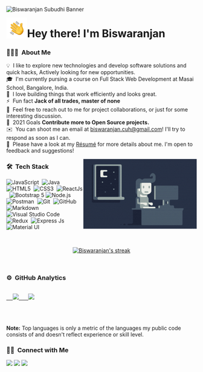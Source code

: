 ![Biswaranjan Subudhi Banner](https://raw.githubusercontent.com/biswa-ranjan-subudhi/biswa-ranjan-subudhi/master/assets/banner.png)

<img alt="Night Coding" src="./assets/Hand%20Wave.gif" width='55' align="left"/><h1>Hey there! I'm Biswaranjan</h1>

### 👨🏻‍💻 &nbsp;About Me

💡 &nbsp;I like to explore new technologies and develop software solutions and quick hacks, Actively looking for new opportunities.<br/>
🎓 &nbsp;I'm currently pursing a course on Full Stack Web Development at Masai School, Bangalore, India.<br/>
🌱 &nbsp;I love building things that work efficiently and looks great.<br/>
⚡ &nbsp;Fun fact **Jack of all trades, master of none**<br/>
💬 &nbsp;Feel free to reach out to me for project collaborations, or just for some interesting discussion.<br/>
🥅 &nbsp;2021 Goals **Contribute more to Open Source projects.**<br/>
✉️ &nbsp;You can shoot me an email at biswaranjan.cuh@gmail.com! I'll try to respond as soon as I can.<br/>
📄 &nbsp;Please have a look at my [Résumé](https://drive.google.com/file/d/1__dINd6I86Wub9wATvpDM-CoVUtgPikj/view?usp=sharing) for more details about me. I'm open to feedback and suggestions!

<img alt="Night Coding" src="https://raw.githubusercontent.com/biswa-ranjan-subudhi/biswa-ranjan-subudhi/master/assets/Night-Coding.gif" align="right"/>

### 🛠 &nbsp;Tech Stack

<p align="center">

![JavaScript](https://img.shields.io/badge/-JavaScript-05122A?style=flat&logo=javascript)&nbsp;
![Java](https://img.shields.io/badge/-Java-05122A?style=flat&logo=Java&logoColor=FFA518)&nbsp;
![HTML5](https://img.shields.io/badge/-HTML5-05122A?style=flat&logo=HTML5)&nbsp;
![CSS3](https://img.shields.io/badge/-CSS3-05122A?style=flat&logo=CSS3&logoColor=1572B6)&nbsp;
![ReactJs](https://img.shields.io/badge/-ReactJs-05122A?style=flat&logo=react)&nbsp;
![Bootstrap 5](https://img.shields.io/badge/-Bootstrap5-05122A?style=flat&logo=bootstrap&logoColor=563D7C)
![Node.js](https://img.shields.io/badge/-Node.js-05122A?style=flat&logo=node.js)&nbsp;
![Postman](https://img.shields.io/badge/-Postman-05122A?style=flat&logo=postman&logoColor=FF7F50)&nbsp;
![Git](https://img.shields.io/badge/-Git-05122A?style=flat&logo=git)&nbsp;
![GitHub](https://img.shields.io/badge/-GitHub-05122A?style=flat&logo=github)&nbsp;
![Markdown](https://img.shields.io/badge/-Markdown-05122A?style=flat&logo=markdown)
![Visual Studio Code](https://img.shields.io/badge/-Visual%20Studio%20Code-05122A?style=flat&logo=visual-studio-code&logoColor=007ACC)&nbsp;
![Redux](https://img.shields.io/badge/-Redux-05122A?style=flat&logo=redux&logoColor=764abc)&nbsp;
![Express Js](https://img.shields.io/badge/-ExpressJs-05122A?style=flat&logo=expressjs)&nbsp;
![Material UI](https://img.shields.io/badge/-MUI-05122A?style=flat&logo=materialui)&nbsp;

</p> 

<br/>
<p align="center">
    <a href="https://github.com/biswa-ranjan-subudhi/github-readme-streak-stats">
        <img title="🔥 Get streak stats for your profile at git.io/streak-stats" alt="Biswaranjan's streak" src="https://github-readme-streak-stats.herokuapp.com/?user=biswa-ranjan-subudhi&theme=black-ice&hide_border=true&stroke=0000&background=060A0CD0"/>
    </a>
</p>
<br/>

### ⚙️ &nbsp;GitHub Analytics
<p align="center">
<pre>
<a href="https://github.com/biswa-ranjan-subudhi">
  <img height="150em" src="https://github-readme-stats-eight-theta.vercel.app/api?username=biswa-ranjan-subudhi&show_icons=true&theme=algolia&include_all_commits=true&count_private=true"/>&nbsp;  <img height="150em" src="https://github-readme-stats-eight-theta.vercel.app/api/top-langs/?username=biswa-ranjan-subudhi&layout=compact&langs_count=8&theme=algolia"/>
</a>
</pre>
<br/>
<br/>
<b>Note:</b> Top languages is only a metric of the languages my public code consists of and doesn't reflect experience or skill level.
</p>

### 🤝🏻 &nbsp;Connect with Me

<p align="left">
<a href="https://www.linkedin.com/in/biswaranjan-subudhi-508158179/"><img src="https://img.shields.io/badge/-Biswaranjan%20%20Subudhi-0077B5?style=flat&logo=Linkedin&logoColor=white"/></a>
<a href="mailto:biswaranjan.cuh@gmail.com"><img src="https://img.shields.io/badge/-biswaranjan.cuh-D14836?style=flat&logo=Gmail&logoColor=white"/></a>
<a href="https://www.facebook.com/biswa.subudhi987/"><img src="https://img.shields.io/badge/-Biswaranjan-1877F2?style=flat&logo=Facebook&logoColor=white"/></a>

<!-- <a href="https://instagram.com/adityavs_"><img src="https://img.shields.io/badge/-@adityavs__-E4405F?style=flat&logo=Instagram&logoColor=white"/></a> -->


<!-- <a href="https://www.pinterest.ca/AVS1508"><img src="https://img.shields.io/badge/-@AVS1508-BD081C?style=flat&logo=Pinterest&logoColor=white"/></a>

<a href="https://www.behance.net/AVS1508"><img src="https://img.shields.io/badge/-@AVS1508-1769FF?style=flat&logo=Behance&logoColor=white"/></a>
</p> -->
